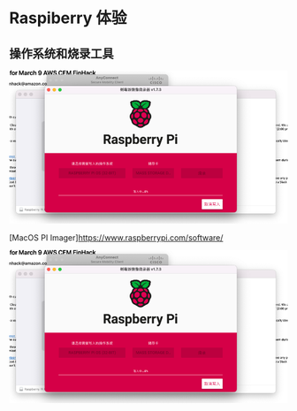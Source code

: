 # Raspiberry 体验

## 操作系统和烧录工具

![img_1.png](piimage.png)

[MacOS PI Imager]https://www.raspberrypi.com/software/


![img.png](img.png)